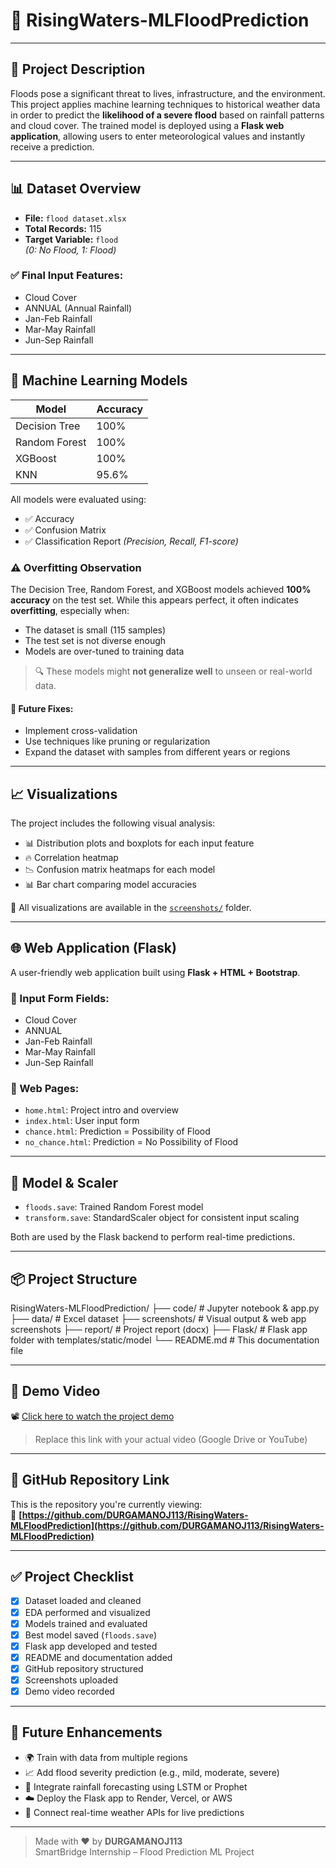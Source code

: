 # 🌊 RisingWaters-MLFloodPrediction

---

## 📝 Project Description

Floods pose a significant threat to lives, infrastructure, and the environment. This project applies machine learning techniques to historical weather data in order to predict the **likelihood of a severe flood** based on rainfall patterns and cloud cover. The trained model is deployed using a **Flask web application**, allowing users to enter meteorological values and instantly receive a prediction.

---

## 📊 Dataset Overview

- **File:** `flood dataset.xlsx`
- **Total Records:** 115
- **Target Variable:** `flood`  
  *(0: No Flood, 1: Flood)*

### ✅ Final Input Features:
- Cloud Cover
- ANNUAL (Annual Rainfall)
- Jan-Feb Rainfall
- Mar-May Rainfall
- Jun-Sep Rainfall

---

## 🧪 Machine Learning Models

| Model           | Accuracy |
|----------------|----------|
| Decision Tree  | 100%     |
| Random Forest  | 100%     |
| XGBoost        | 100%     |
| KNN            | 95.6%    |

All models were evaluated using:
- ✅ Accuracy
- ✅ Confusion Matrix
- ✅ Classification Report *(Precision, Recall, F1-score)*

### ⚠️ Overfitting Observation

The Decision Tree, Random Forest, and XGBoost models achieved **100% accuracy** on the test set. While this appears perfect, it often indicates **overfitting**, especially when:
- The dataset is small (115 samples)
- The test set is not diverse enough
- Models are over-tuned to training data

> 🔍 These models might **not generalize well** to unseen or real-world data.

#### 🔧 Future Fixes:
- Implement cross-validation
- Use techniques like pruning or regularization
- Expand the dataset with samples from different years or regions

---

## 📈 Visualizations

The project includes the following visual analysis:

- 📊 Distribution plots and boxplots for each input feature  
- 🔥 Correlation heatmap  
- 📉 Confusion matrix heatmaps for each model  
- 📊 Bar chart comparing model accuracies  

📁 All visualizations are available in the [`screenshots/`](screenshots/) folder.

---

## 🌐 Web Application (Flask)

A user-friendly web application built using **Flask + HTML + Bootstrap**.

### 🔹 Input Form Fields:
- Cloud Cover
- ANNUAL
- Jan-Feb Rainfall
- Mar-May Rainfall
- Jun-Sep Rainfall

### 🔸 Web Pages:
- `home.html`: Project intro and overview  
- `index.html`: User input form  
- `chance.html`: Prediction = Possibility of Flood  
- `no_chance.html`: Prediction = No Possibility of Flood

---

## 💾 Model & Scaler

- `floods.save`: Trained Random Forest model  
- `transform.save`: StandardScaler object for consistent input scaling

Both are used by the Flask backend to perform real-time predictions.

---

## 📦 Project Structure

RisingWaters-MLFloodPrediction/
├── code/ # Jupyter notebook & app.py
├── data/ # Excel dataset
├── screenshots/ # Visual output & web app screenshots
├── report/ # Project report (docx)
├── Flask/ # Flask app folder with templates/static/model
└── README.md # This documentation file


---

## 🎥 Demo Video

📽️ [Click here to watch the project demo](https://your-demo-video-link-here)

> Replace this link with your actual video (Google Drive or YouTube)

---

## 🔗 GitHub Repository Link

This is the repository you're currently viewing:  
🔗 **[https://github.com/DURGAMANOJ113/RisingWaters-MLFloodPrediction](https://github.com/DURGAMANOJ113/RisingWaters-MLFloodPrediction)**

---

## ✅ Project Checklist

- [x] Dataset loaded and cleaned  
- [x] EDA performed and visualized  
- [x] Models trained and evaluated  
- [x] Best model saved (`floods.save`)  
- [x] Flask app developed and tested  
- [x] README and documentation added  
- [x] GitHub repository structured  
- [x] Screenshots uploaded  
- [x] Demo video recorded

---

## 🚀 Future Enhancements

- 🌍 Train with data from multiple regions  
- 📈 Add flood severity prediction (e.g., mild, moderate, severe)  
- 🤖 Integrate rainfall forecasting using LSTM or Prophet  
- ☁️ Deploy the Flask app to Render, Vercel, or AWS  
- 📡 Connect real-time weather APIs for live predictions

---

> Made with ❤️ by **DURGAMANOJ113**  
> SmartBridge Internship – Flood Prediction ML Project
